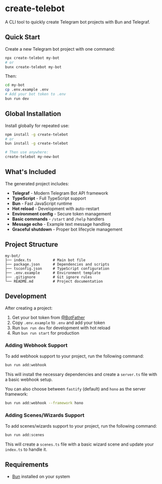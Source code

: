 # create-telebot

A CLI tool to quickly create Telegram bot projects with Bun and Telegraf.

## Quick Start

Create a new Telegram bot project with one command:

```bash
npx create-telebot my-bot
# or
bunx create-telebot my-bot
```

Then:
```bash
cd my-bot
cp .env.example .env
# Add your bot token to .env
bun run dev
```

## Global Installation

Install globally for repeated use:

```bash
npm install -g create-telebot
# or
bun install -g create-telebot

# Then use anywhere:
create-telebot my-new-bot
```

## What's Included

The generated project includes:

- **Telegraf** - Modern Telegram Bot API framework
- **TypeScript** - Full TypeScript support
- **Bun** - Fast JavaScript runtime
- **Hot reload** - Development with auto-restart
- **Environment config** - Secure token management
- **Basic commands** - `/start` and `/help` handlers
- **Message echo** - Example text message handling
- **Graceful shutdown** - Proper bot lifecycle management

## Project Structure

```
my-bot/
├── index.ts          # Main bot file
├── package.json      # Dependencies and scripts
├── tsconfig.json     # TypeScript configuration
├── .env.example      # Environment template
├── .gitignore        # Git ignore rules
└── README.md         # Project documentation
```

## Development

After creating a project:

1. Get your bot token from [@BotFather](https://t.me/botfather)
2. Copy `.env.example` to `.env` and add your token
3. Run `bun run dev` for development with hot reload
4. Run `bun run start` for production

### Adding Webhook Support

To add webhook support to your project, run the following command:

```bash
bun run add:webhook
```

This will install the necessary dependencies and create a `server.ts` file with a basic webhook setup.

You can also choose between `fastify` (default) and `hono` as the server framework:

```bash
bun run add:webhook --framework hono
```

### Adding Scenes/Wizards Support

To add scenes/wizards support to your project, run the following command:

```bash
bun run add:scenes
```

This will create a `scenes.ts` file with a basic wizard scene and update your `index.ts` to handle it.

## Requirements

- [Bun](https://bun.sh) installed on your system
